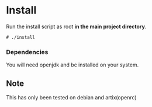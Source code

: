 # Install
Run the install script as root **in the main project directory**.
```
# ./install
```
### Dependencies
You will need openjdk and bc installed on your system.
## Note
This has only been tested on debian and artix(openrc)
